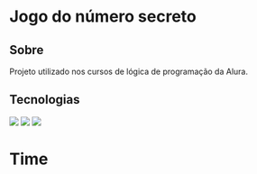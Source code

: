 <h1>Jogo do número secreto</h1>

<h2>Sobre</h2>

<p>Projeto utilizado nos cursos de lógica de programação da Alura.</p>

## Tecnologias
<div>
<img src="https://img.shields.io/badge/HTML-239120?style=for-the-badge&logo-html5&logoColor=white">
<img src="https://img.shields.io/badge/CSS-239120?&style=for-the-badge&logo-css3&logoColor=white">
<img src="https://img.shields.io/badge/JavaScript-F7DF1E?style=for-the-badge&logo=javascript&logoColor=black">
</div>

# Time
